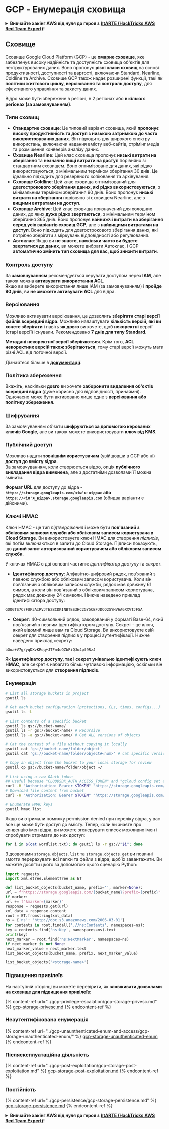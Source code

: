 # GCP - Енумерація сховища

<details>

<summary><strong>Вивчайте хакінг AWS від нуля до героя з</strong> <a href="https://training.hacktricks.xyz/courses/arte"><strong>htARTE (HackTricks AWS Red Team Expert)</strong></a><strong>!</strong></summary>

Інші способи підтримки HackTricks:

* Якщо ви хочете побачити вашу **компанію рекламовану в HackTricks** або **завантажити HackTricks у форматі PDF**, перевірте [**ПЛАНИ ПІДПИСКИ**](https://github.com/sponsors/carlospolop)!
* Отримайте [**офіційний PEASS & HackTricks мерч**](https://peass.creator-spring.com)
* Відкрийте для себе [**Сім'ю PEASS**](https://opensea.io/collection/the-peass-family), нашу колекцію ексклюзивних [**NFT**](https://opensea.io/collection/the-peass-family)
* **Приєднуйтесь до** 💬 [**групи Discord**](https://discord.gg/hRep4RUj7f) або [**групи Telegram**](https://t.me/peass) або **слідкуйте** за мною на **Twitter** 🐦 [**@carlospolopm**](https://twitter.com/carlospolopm)**.**
* **Поділіться своїми хакерськими трюками, надсилайте PR до** [**HackTricks**](https://github.com/carlospolop/hacktricks) та [**HackTricks Cloud**](https://github.com/carlospolop/hacktricks-cloud) репозиторіїв.

</details>

## Сховище

Сховище Google Cloud Platform (GCP) - це **хмарне сховище**, яке забезпечує високу надійність та доступність сховища об'єктів для неструктурованих даних. Воно пропонує **різні класи сховищ** на основі продуктивності, доступності та вартості, включаючи Standard, Nearline, Coldline та Archive. Сховище GCP також надає розширені функції, такі як **політики життєвого циклу, версіювання та контроль доступу**, для ефективного управління та захисту даних.

Відро може бути збережене в регіоні, в 2 регіонах або **в кількох регіонах (за замовчуванням)**.

### Типи сховищ

* **Стандартне сховище**: Це типовий варіант сховища, який **пропонує високу продуктивність та доступ з низькою затримкою до часто використовуваних даних**. Він підходить для широкого спектру використань, включаючи надання вмісту веб-сайтів, стрімінг медіа та розміщення конвеєрів аналізу даних.
* **Сховище Nearline**: Цей клас сховища пропонує **низькі витрати на зберігання** та **незначно вищі витрати на доступ** порівняно зі стандартним сховищем. Воно оптимізоване для даних, які рідко використовуються, з мінімальним терміном зберігання 30 днів. Це ідеально підходить для резервного копіювання та архівування.
* **Сховище Coldline**: Цей клас сховища оптимізований для **довгострокового зберігання даних, які рідко використовуються**, з мінімальним терміном зберігання 90 днів. Воно пропонує **низькі витрати на зберігання** порівняно зі сховищем Nearline, але з **вищими витратами на доступ**.
* **Сховище Archive**: Цей клас сховища призначений для холодних даних, до яких **дуже рідко звертаються**, з мінімальним терміном зберігання 365 днів. Воно пропонує **найнижчі витрати на зберігання серед усіх варіантів сховищ GCP**, але з **найвищими витратами на доступ**. Воно підходить для довгострокового зберігання даних, які потрібно зберігати з міркувань відповідності або регулювання.
* **Автоклас**: Якщо ви **не знаєте, наскільки часто ви будете звертатися до даних**, ви можете вибрати Автоклас, і GCP **автоматично змінить тип сховища для вас, щоб знизити витрати**.

### Контроль доступу

За **замовчуванням** рекомендується керувати доступом через **IAM**, але також можна **активувати використання ACL**.\
Якщо ви виберете використання лише IAM (за замовчуванням) і **пройде 90 днів**, ви **не зможете активувати ACL** для відра.

### Версіювання

Можливо активувати версіювання, це дозволить **зберігати старі версії файлів всередині відра**. Можливо налаштувати **кількість версій, які ви хочете зберігати** і навіть **як довго** ви хочете, щоб **некоректні** версії (старі версії) існували. Рекомендовано **7 днів для типу Standard**.

**Метадані некоректної версії зберігаються**. Крім того, **ACL некоректних версій також зберігаються**, тому старі версії можуть мати різні ACL від поточної версії.

Дізнайтеся більше в [**документації**](https://cloud.google.com/storage/docs/object-versioning).

### Політика збереження

Вкажіть, наскільки **довго** ви хочете **заборонити видалення об'єктів всередині відра** (дуже корисно для відповідності, принаймні).\
Одночасно може бути активовано лише одне з **версіювання або політику збереження**.

### Шифрування

За замовчуванням об'єкти **шифруються за допомогою керованих ключів Google**, але ви також можете використовувати **ключ від KMS**.

### Публічний доступ

Можливо надати **зовнішнім користувачам** (увійшовши в GCP або ні) **доступ до вмісту відра**. \
За замовчуванням, коли створюється відро, опція **публічного викладання відра вимкнена**, але з достатніми дозволами її можна змінити.

**Формат URL** для доступу до відра - **`https://storage.googleapis.com/<ім'я-відра>` або `https://<ім'я_відра>.storage.googleapis.com`** (обидва варіанти є дійсними).

### Ключі HMAC

Ключ HMAC - це тип _підтвердження_ і може бути **пов'язаний з обліковим записом служби або обліковим записом користувача в Cloud Storage**. Ви використовуєте ключ HMAC для створення _підписів_, які потім включаються в запити до Cloud Storage. Підписи показують, що **даний запит авторизований користувачем або обліковим записом служби**.

У ключах HMAC є дві основні частини: _ідентифікатор доступу_ та _секрет_.

*   **Ідентифікатор доступу**: Алфавітно-цифровий рядок, пов'язаний з певною службою або обліковим записом користувача. Коли він пов'язаний з обліковим записом служби, рядок має довжину 61 символ, а коли він пов'язаний з обліковим записом користувача, рядок має довжину 24 символи. Нижче наведено приклад ідентифікатора доступу:

`GOOGTS7C7FUP3AIRVJTE2BCDKINBTES3HC2GY5CBFJDCQ2SYHV6A6XXVTJFSA`
*   **Секрет**: 40-символьний рядок, закодований у форматі Base-64, який пов'язаний з певним ідентифікатором доступу. Секрет - це ключ, який відомий лише вам та Cloud Storage. Ви використовуєте свій секрет для створення підписів у процесі аутентифікації. Нижче наведено приклад секрету:

`bGoa+V7g/yqDXvKRqq+JTFn4uQZbPiQJo4pf9RzJ`

Як **ідентифікатор доступу, так і секрет унікально ідентифікують ключ HMAC**, але секрет є набагато більш чутливою інформацією, оскільки він використовується для **створення підписів**.

### Енумерація
```bash
# List all storage buckets in project
gsutil ls

# Get each bucket configuration (protections, CLs, times, configs...)
gsutil ls -L

# List contents of a specific bucket
gsutil ls gs://bucket-name/
gsutil ls -r gs://bucket-name/ # Recursive
gsutil ls -a gs://bucket-name/ # Get ALL versions of objects

# Cat the context of a file without copying it locally
gsutil cat 'gs://bucket-name/folder/object'
gsutil cat 'gs://bucket-name/folder/object#<num>' # cat specific version

# Copy an object from the bucket to your local storage for review
gsutil cp gs://bucket-name/folder/object ~/

# List using a raw OAuth token
## Useful because "CLOUDSDK_AUTH_ACCESS_TOKEN" and "gcloud config set auth/access_token_file" doesn't work with gsutil
curl -H "Authorization: Bearer $TOKEN" "https://storage.googleapis.com/storage/v1/b/<storage-name>/o"
# Download file content from bucket
curl -H "Authorization: Bearer $TOKEN" "https://storage.googleapis.com/storage/v1/b/supportstorage-58249/o/flag.txt?alt=media" --output -

# Enumerate HMAC keys
gsutil hmac list
```
Якщо ви отримали помилку permission denied при переліку відра, у вас все ще може бути доступ до вмісту. Тепер, коли ви знаєте про конвенцію імен відра, ви можете згенерувати список можливих імен і спробувати отримати до них доступ:
```bash
for i in $(cat wordlist.txt); do gsutil ls -r gs://"$i"; done
```
З дозволами `storage.objects.list` та `storage.objects.get` ви повинні змогти перерахувати всі папки та файли з відра, щоб їх завантажити. Ви можете досягти цього за допомогою цього сценарію Python:
```python
import requests
import xml.etree.ElementTree as ET

def list_bucket_objects(bucket_name, prefix='', marker=None):
url = f"https://storage.googleapis.com/{bucket_name}?prefix={prefix}"
if marker:
url += f"&marker={marker}"
response = requests.get(url)
xml_data = response.content
root = ET.fromstring(xml_data)
ns = {'ns': 'http://doc.s3.amazonaws.com/2006-03-01'}
for contents in root.findall('.//ns:Contents', namespaces=ns):
key = contents.find('ns:Key', namespaces=ns).text
print(key)
next_marker = root.find('ns:NextMarker', namespaces=ns)
if next_marker is not None:
next_marker_value = next_marker.text
list_bucket_objects(bucket_name, prefix, next_marker_value)

list_bucket_objects('<storage-name>')
```
### Підвищення привілеїв

На наступній сторінці ви можете перевірити, як **зловживати дозволами на сховище для підвищення привілеїв**:

{% content-ref url="../gcp-privilege-escalation/gcp-storage-privesc.md" %}
[gcp-storage-privesc.md](../gcp-privilege-escalation/gcp-storage-privesc.md)
{% endcontent-ref %}

### Неаутентифікована енумерація

{% content-ref url="../gcp-unaunthenticated-enum-and-access/gcp-storage-unauthenticated-enum/" %}
[gcp-storage-unauthenticated-enum](../gcp-unaunthenticated-enum-and-access/gcp-storage-unauthenticated-enum/)
{% endcontent-ref %}

### Післяексплуатаційна діяльність

{% content-ref url="../gcp-post-exploitation/gcp-storage-post-exploitation.md" %}
[gcp-storage-post-exploitation.md](../gcp-post-exploitation/gcp-storage-post-exploitation.md)
{% endcontent-ref %}

### Постійність

{% content-ref url="../gcp-persistence/gcp-storage-persistence.md" %}
[gcp-storage-persistence.md](../gcp-persistence/gcp-storage-persistence.md)
{% endcontent-ref %}

<details>

<summary><strong>Вивчайте хакінг AWS від нуля до героя з</strong> <a href="https://training.hacktricks.xyz/courses/arte"><strong>htARTE (HackTricks AWS Red Team Expert)</strong></a><strong>!</strong></summary>

Інші способи підтримки HackTricks:

* Якщо ви хочете побачити свою **компанію в рекламі на HackTricks** або **завантажити HackTricks у PDF** Перевірте [**ПЛАНИ ПІДПИСКИ**](https://github.com/sponsors/carlospolop)!
* Отримайте [**офіційний PEASS & HackTricks мерч**](https://peass.creator-spring.com)
* Відкрийте для себе [**Сім'ю PEASS**](https://opensea.io/collection/the-peass-family), нашу колекцію ексклюзивних [**NFT**](https://opensea.io/collection/the-peass-family)
* **Приєднуйтесь до** 💬 [**групи Discord**](https://discord.gg/hRep4RUj7f) або [**групи telegram**](https://t.me/peass) або **слідкуйте** за мною на **Twitter** 🐦 [**@carlospolopm**](https://twitter.com/carlospolopm)**.**
* **Поділіться своїми хакерськими трюками, надсилайте PR до** [**HackTricks**](https://github.com/carlospolop/hacktricks) та [**HackTricks Cloud**](https://github.com/carlospolop/hacktricks-cloud) репозиторіїв на GitHub.

</details>
